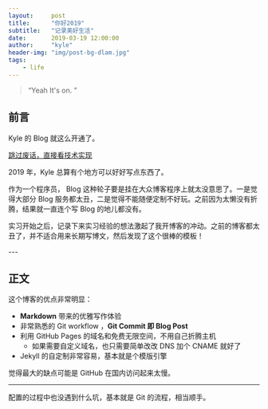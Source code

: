 ```yaml
---
layout:     post
title:      "你好2019"
subtitle:   "记录美好生活"
date:       2019-03-19 12:00:00
author:     "kyle"
header-img: "img/post-bg-dlam.jpg"
tags:
    - life
---
```


> “Yeah It's on. ”


## 前言

Kyle 的 Blog 就这么开通了。

[跳过废话，直接看技术实现 ](#build) 



2019 年，Kyle 总算有个地方可以好好写点东西了。


作为一个程序员， Blog 这种轮子要是挂在大众博客程序上就太没意思了。一是觉得大部分 Blog 服务都太丑，二是觉得不能随便定制不好玩。之前因为太懒没有折腾，结果就一直连个写 Blog 的地儿都没有。

实习开始之后，记录下来实习经验的想法激起了我开博客的冲动。之前的博客都太丑了，并不适合用来长期写博文，然后发现了这个很棒的模板！


<p id = "build"></p>
---

## 正文

这个博客的优点非常明显：

* **Markdown** 带来的优雅写作体验
* 非常熟悉的 Git workflow ，**Git Commit 即 Blog Post**
* 利用 GitHub Pages 的域名和免费无限空间，不用自己折腾主机
	* 如果需要自定义域名，也只需要简单改改 DNS 加个 CNAME 就好了 
* Jekyll 的自定制非常容易，基本就是个模版引擎


觉得最大的缺点可能是 GitHub 在国内访问起来太慢。

---

配置的过程中也没遇到什么坑，基本就是 Git 的流程，相当顺手。




